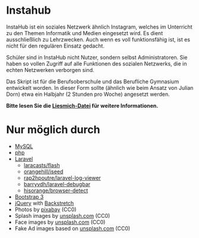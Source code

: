 # Instahub

InstaHub ist ein soziales Netzwerk ähnlich Instagram, welches im  Unterricht zu den Themen Informatik und Medien eingesetzt wird. Es dient ausschließlich zu Lehrzwecken. Auch wenn es voll  funktionsfähig ist, ist es nicht für den regulären Einsatz gedacht. 

Schüler sind in InstaHub nicht Nutzer, sondern selbst  Administratoren. Sie haben so vollen Zugriff auf alle Funktionen des  sozialen Netzwerks, die in echten Netzwerken verborgen sind. 

Das Skript ist für die Berufsoberschule und das Berufliche Gymnasium entwickelt worden. In dieser Form sollte (ähnlich wie beim Ansatz von Julian Dorn) etwa ein Halbjahr (2 Stunden pro Woche) angesetzt werden.

**Bitte lesen Sie die [Liesmich-Datei](readme.md) für weitere Informationen.**

# Nur möglich durch

* [MySQL](https://www.mysql.com/)
* [php](http://php.net/)
* [Laravel](https://laravel.com/)
    * [laracasts/flash](https://github.com/laracasts/flash)
    * [orangehill/iseed](https://github.com/orangehill/iseed)
    * [rap2hpoutre/laravel-log-viewer](https://github.com/rap2hpoutre/laravel-log-viewer)
    * [barryvdh/laravel-debugbar](https://github.com/barryvdh/laravel-debugbar)
    * [hisorange/browser-detect](https://github.com/hisorange/browser-detect)
* [Bootstrap 3](http://bootstrap.com/)
* [jQuery](https://jquery.com/) with [Backstretch](https://github.com/jquery-backstretch/jquery-backstretch)
* Photos by [pixabay](https://pixabay.com/) (CC0)
* Splash images by [unsplash.com](https://unsplash.com/) (CC0)
* Face images by [unsplash.com](https://unsplash.com/) (CC0)
* Fake Ad images based on [unsplash.com](https://unsplash.com/) (CC0)


